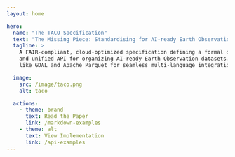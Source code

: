 ```yaml
---
layout: home

hero:
  name: "The TACO Specification"
  text: "The Missing Piece: Standardising for AI-ready Earth Observation Datasets"
  tagline: >
    A FAIR-compliant, cloud-optimized specification defining a formal data model, binary file format, 
    and unified API for organizing AI-ready Earth Observation datasets. Built on proven technologies 
    like GDAL and Apache Parquet for seamless multi-language integration.

  image:
    src: /image/taco.png
    alt: taco

  actions:
    - theme: brand
      text: Read the Paper
      link: /markdown-examples
    - theme: alt
      text: View Implementation
      link: /api-examples
---
```


<script setup>
import ProblemStatement from './.vitepress/components/ProblemStatement.vue'
import Solution from './.vitepress/components/Solution.vue'
import Features from './.vitepress/components/Features.vue'
import CallToAction from './.vitepress/components/CallToAction.vue'

</script>

<ProblemStatement />
<Solution />
<Features />
<CallToAction />
